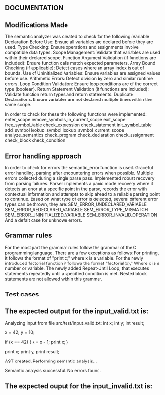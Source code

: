## DOCUMENTATION ##

## Modifications Made
The semantic analyzer was created to check for the following:
    Variable Declaration Before Use: Ensure all variables are declared before they are used.
    Type Checking: Ensure operations and assignments involve compatible data types.
    Scope Management: Validate that variables are used within their declared scope.
    Function Argument Validation (if functions are included): Ensure function calls match expected parameters.
    Array Bound Checking (if applicable): Detect cases where an array index is out of bounds.
    Use of Uninitialized Variables: Ensure variables are assigned values before use.
    Arithmetic Errors: Detect division by zero and similar runtime errors.
    Loop Condition Validation: Ensure loop conditions are of the correct type (boolean).
    Return Statement Validation (if functions are included): Validate function return types and return statements.
    Duplicate Declarations: Ensure variables are not declared multiple times within the same scope.

In order to check for these the following functions were implemented:
    enter_scope
    remove_symbols_in_current_scope
    exit_scope
    free_symbol_table
    check_expression
    check_statement
    init_symbol_table
    add_symbol
    lookup_symbol
    lookup_symbol_current_scope
    analyze_semantics
    check_program
    check_declaration
    check_assignment
    check_block
    check_condition

## Error handling approach
In order to check for errors the semantic_error function is used.
Graceful error handling, parsing after encountering errors when possible.
Multiple errors collected during a single parse pass. 
Implemented robust recovery from parsing failures.
Parser implements a  panic mode recovery where it detects an error at a specific point in the parse, 
records the error with contextual information and attempts to skip ahead to a reliable parsing point to continue.
Based on what type of error is detected, several different error types can be thrown, they are:
    SEM_ERROR_UNDECLARED_VARIABLE
    SEM_ERROR_REDECLARED_VARIABLE
    SEM_ERROR_TYPE_MISMATCH
    SEM_ERROR_UNINITIALIZED_VARIABLE
    SEM_ERROR_INVALID_OPERATION
    And a defalt case for unknown errors.

## Grammar rules
For the most part the grammar rules follow the grammar of the C programming language.
There are a few exceptions as follows:
For printing, it follows the format of "print x;" where x is a variable.
For the newly introduced factorial function it follows the format "factorial(x);" Where x is a number or variable.
The newly added Repeat-Until Loop, that executes statements repeatedly until a specified condition is met.
Nested block statements are not allowed within this grammar.

## Test cases

## The expected output for the input_valid.txt is:

Analyzing input from file src/test/input_valid.txt:
int x;
int y;
int result;

x = 42;
y = 10;

if (x == 42) {
    x = x - 1;
    print x;
}

print x;
print y;
print result;

AST created. Performing semantic analysis...

Semantic analysis successful. No errors found.

## The expected ouput for the input_invalid.txt is:

